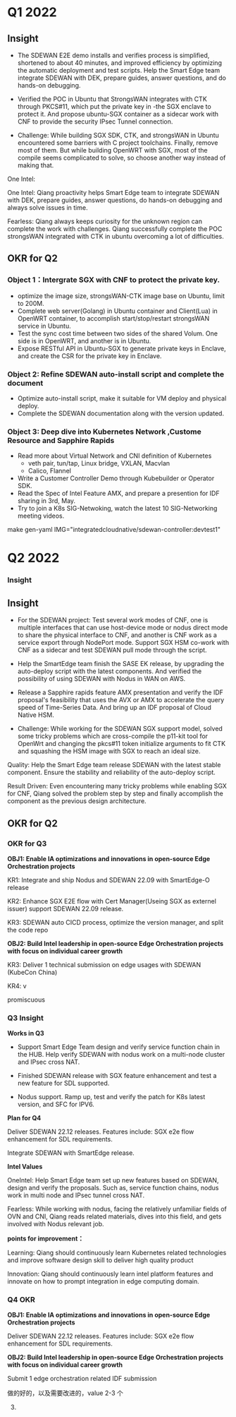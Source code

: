 # Q1 2022

## Insight

- The SDEWAN  E2E demo installs and verifies process is simplified, shortened to about 40 minutes, and improved efficiency by optimizing the automatic deployment and test scripts. Help the Smart Edge team integrate SDEWAN with DEK, prepare guides, answer questions, and do hands-on debugging.

- Verified the POC in Ubuntu that StrongsWAN integrates with CTK through PKCS#11, which put the private key in -the SGX enclave to protect it. And propose ubuntu-SGX container as a sidecar work with CNF to provide the security IPsec Tunnel connection.

- Challenge: While building SGX SDK, CTK, and strongsWAN in Ubuntu encountered some barriers with C project toolchains. Finally, remove most of them. But while building OpenWRT with SGX, most of the compile seems complicated to solve, so choose another way instead of making that.

One Intel:

One Intel: Qiang proactivity helps Smart Edge team to integrate SDEWAN with DEK, prepare guides, answer questions, do hands-on debugging and always solve issues in time.

Fearless:  Qiang always keeps curiosity for the unknown region can complete the work with challenges. Qiang successfully complete the  POC strongsWAN integrated with CTK in ubuntu overcoming a lot of difficulties.

## OKR for Q2

### Object 1：Intergrate SGX with CNF to protect the private key.

- optimize the image size, strongsWAN-CTK image  base on Ubuntu, limit to 200M.
- Complete web server(Golang) in Ubuntu container and Client(Lua) in OpenWRT container, to accomplish start/stop/restart strongsWAN service in Ubuntu. 
- Test the sync cost time between two sides of the shared Volum. One side is in OpenWRT, and another is in Ubuntu.
- Expose RESTful API in Ubuntu-SGX to generate private keys in Enclave, and create the CSR for the private key in Enclave.

### Object 2: Refine SDEWAN auto-install script and complete the document

- Optimize auto-install script, make it suitable for VM deploy and physical deploy.
- Complete the SDEWAN  documentation along with the version updated.

### Object 3:  Deep dive into Kubernetes Network ,Custome Resource and Sapphire Rapids

- Read more about Virtual Network and CNI definition of Kubernetes
  - veth pair, tun/tap, Linux bridge, VXLAN, Macvlan
  - Calico, Flannel
- Write a Customer Controller Demo through Kubebuilder or Operator SDK.
- Read the Spec of  Intel Feature AMX, and prepare a presention for IDF sharing in 3rd, May.
- Try to join a K8s SIG-Netwoking, watch the latest 10 SIG-Networking meeting videos.

make gen-yaml IMG="integratedcloudnative/sdewan-controller:devtest1"

# Q2 2022

### Insight

## Insight

- For the SDEWAN project:  Test several work modes of CNF, one is multiple interfaces that can use host-device mode or nodus direct mode to share the physical interface to CNF, and another is CNF work as a service export through NodePort mode. Support SGX HSM co-work with CNF as a sidecar and test SDEWAN pull mode through the script.

- Help the SmartEdge team finish the SASE EK release, by upgrading the auto-deploy script with the latest components.  And verified the possibility of using SDEWAN with Nodus in WAN  on AWS.

- Release a Sapphire rapids feature AMX presentation and verify the IDF proposal's feasibility that uses the AVX or AMX to accelerate the query speed of Time-Series Data.  And bring up an IDF proposal of Cloud Native HSM.

- Challenge:  While working for the SDEWAN SGX support model,  solved some tricky problems which are cross-compile the p11-kit tool for OpenWrt and changing the pkcs#11 token initialize arguments to fit CTK and squashing the HSM image with SGX to reach an ideal size.

Quality: Help the Smart Edge team release SDEWAN with the latest stable component. Ensure the stability and reliability of the auto-deploy script.

Result Driven: Even encountering many tricky problems while enabling SGX for CNF, Qiang solved the problem step by step and finally accomplish the component as the previous design architecture.

## OKR for Q2

### OKR for Q3

**OBJ1: Enable IA optimizations and innovations in open-source Edge Orchestration projects** 

KR1: Integrate and ship Nodus and SDEWAN 22.09 with SmartEdge-O release

KR2: Enhance SGX  E2E flow with Cert Manager(Useing SGX as externel issuer) support SDEWAN 22.09 release.

KR3: SDEWAN auto CICD process, optimize the version manager, and split the code repo

**OBJ2: Build Intel leadership in open-source Edge Orchestration projects with focus on individual career growth**

KR3: Deliver 1 technical submission on edge usages with SDEWAN (KubeCon China)

KR4: v

promiscuous

### Q3 Insight



**Works in Q3**

- Support Smart Edge Team design and verify service function chain in the HUB. Help verify SDEWAN with nodus work on a multi-node cluster and IPsec cross NAT.

- Finished SDEWAN release with SGX feature enhancement and test a new feature for SDL supported.

- Nodus support. Ramp up, test and verify the patch for K8s latest version, and SFC for IPV6.

**Plan for Q4**

Deliver SDEWAN 22.12 releases. Features include: SGX e2e flow enhancement for SDL requirements.

 Integrate SDEWAN with SmartEdge release.

**Intel Values**

OneIntel:  Help Smart Edge team set up new features based on SDEWAN, design and verify the proposals. Such as, service function chains, nodus work in multi node and IPsec tunnel cross NAT.

Fearless: While working with nodus, facing the relatively unfamiliar fields of OVN and CNI, Qiang reads related materials, dives into this field, and gets involved with Nodus
relevant job.

**points for improvement：**

Learning: Qiang should continuously learn Kubernetes related technologies and improve software design skill to deliver high quality product

Innovation: Qiang should continuously learn intel platform features and innovate on how to prompt integration in edge computing domain.



### Q4 OKR

**OBJ1: Enable IA optimizations and innovations in open-source Edge Orchestration projects**

 Deliver SDEWAN 22.12 releases. Features include: SGX e2e flow enhancement for SDL requirements.

**OBJ2: Build Intel leadership in open-source Edge Orchestration projects with focus on individual career growth**

Submit 1 edge orchestration related IDF submission









做的好的，以及需要改进的，value 2-3 个

3. 
